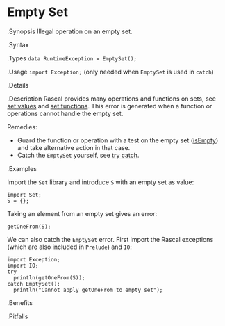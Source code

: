 # Empty Set

.Synopsis
Illegal operation on an empty set.

.Syntax

.Types
`data RuntimeException = EmptySet();`
       
.Usage
`import Exception;` (only needed when `EmptySet` is used in `catch`)

.Details

.Description
Rascal provides many operations and functions on sets, see [set values]((Rascal:Values-Set))
and [set functions]((Library:Set)).
This error is generated when a function or operations cannot handle the empty set.

Remedies:

*  Guard the function or operation with a test on the empty set ([isEmpty]((Library:Set-isEmpty))) and 
  take alternative action in that case.
*  Catch the `EmptySet` yourself, see [try catch]((Rascal:Statements-TryCatch)).

.Examples

Import the `Set` library and introduce `S` with an empty set as value:
```rascal-shell,continue,error
import Set;
S = {};
```
Taking an element from an empty set gives an error:
```rascal-shell,continue,error
getOneFrom(S);
```
We can also catch the `EmptySet` error. First import the Rascal exceptions (which are also included in `Prelude`)
and `IO`:
```rascal-shell,continue,error
import Exception;
import IO;
try 
  println(getOneFrom(S)); 
catch EmptySet(): 
  println("Cannot apply getOneFrom to empty set");
```

.Benefits

.Pitfalls

